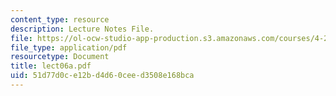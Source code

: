 ```yaml
---
content_type: resource
description: Lecture Notes File.
file: https://ol-ocw-studio-app-production.s3.amazonaws.com/courses/4-273-introduction-to-design-inquiry-fall-2004/51d77d0ce12bd4d60ceed3508e168bca_lect06a.pdf
file_type: application/pdf
resourcetype: Document
title: lect06a.pdf
uid: 51d77d0c-e12b-d4d6-0cee-d3508e168bca
---
```

